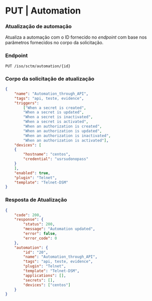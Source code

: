 # PUT | Automation

### Atualização de automação

Atualiza a automação com o ID fornecido no *endpoint* com base nos parâmetros fornecidos no corpo da solicitação.

### Endpoint

```
PUT /iso/sctm/automation/{id}
```

### Corpo da solicitação de atualização

```json
{
    "name": "Automation_through_API",
    "tags": "api, teste, evidence",
    "triggers":
        ["When a secret is created",
        "When a secret is updated",
        "When a secret is inactivated",
        "When a secret is activated",
        "When an authorization is created",
        "When an authorization is updated",
        "When an authorization is inactivated",
        "When an authorization is activated"],
    "devices": [
    {
        "hostname": "centos",
        "credential": "usrsudonopass"
    }
    ],
    "enabled": true,
    "plugin": "Telnet",
    "template": "Telnet-DSM"
}
```

### Resposta de Atualização

```json
{
    "code": 200,
    "response": {
        "status": 200,
        "message": "Automation updated",
        "error": false,
        "error_code": 0
    },
    "automation": {
        "id": "20",
        "name": "Automation_through_API",
        "tags": "api, teste, evidence",
        "plugin": "Telnet",
        "template": "Telnet-DSM",
        "applications": [],
        "secrets": [],
        "devices": ["centos"]
    }
}
```
